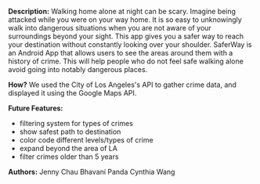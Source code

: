 **Description:** 
Walking home alone at night can be scary. Imagine being attacked while you were on your way home. It is so easy to unknowingly walk into dangerous situations when you are not aware of your surroundings beyond your sight. This app gives you a safer way to reach your destination without constantly looking over your shoulder. SaferWay is an Android App that allows users to see the areas around them with a history of crime. This will help people who do not feel safe walking alone avoid going into notably dangerous places.

**How?**
We used the City of Los Angeles's API to gather crime data, and displayed it using the Google Maps API.

**Future Features:**
- filtering system for types of crimes
- show safest path to destination
- color code different levels/types of crime
- expand beyond the area of LA
- filter crimes older than 5 years

**Authors:** 
Jenny Chau
Bhavani Panda
Cynthia Wang
